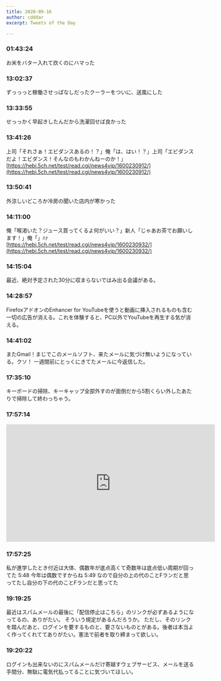 ```yaml
---
title: 2020-09-16
author: cdddar
excerpt: Tweets of the Day

---
```


### 01:43:24

お米をバター入れて炊くのにハマった

### 13:02:37

ずっっっと稼働させっぱなしだったクーラーをついに、送風にした

### 13:33:55

せっっかく早起きしたんだから洗濯回せば良かった

### 13:41:26

上司「それさぁ！エビダンスあるの！？」俺「は、はい！？」上司「エビダンスだよ！エビダンス！そんなのもわかんねーのか！」
[https://hebi.5ch.net/test/read.cgi/news4vip/1600230912/](https://hebi.5ch.net/test/read.cgi/news4vip/1600230912/)

### 13:50:41

外涼しいどころか冷房の聞いた店内が寒かった

### 14:11:00

俺「喉渇いた？ジュース買ってくるよ何がいい？」新人「じゃあお茶でお願いします！」俺「」ﾊｧ
[https://hebi.5ch.net/test/read.cgi/news4vip/1600230932/](https://hebi.5ch.net/test/read.cgi/news4vip/1600230932/)

### 14:15:04

最近、絶対予定された30分に収まらないではみ出る会議がある。

### 14:28:57

FirefoxアドオンのEnhancer for YouTubeを使うと動画に挿入されるものも含む一切の広告が消える。これを体験すると、PC以外でYouTubeを再生する気が消える。

### 14:41:02

またGmail！まじでこのメールソフト、来たメールに気づけ無いようになっている。クソ！
一週間前にとっくにきてたメールに今返信した。

### 17:35:10

キーボードの掃除、キーキャップ全部外すのが面倒だから5割くらい外したあたりで掃除して終わっちゃう。

### 17:57:14

<iframe width="560" height="315" src="https://www.youtube.com/embed/5FnTJe-G038" frameborder="0" allow="accelerometer; autoplay; encrypted-media; gyroscope; picture-in-picture" allowfullscreen></iframe>

### 17:57:25

私が進学したとき付近は大体、偶数年が底点高くて奇数年は底点低い周期が回ってた
5:48
今年は偶数ですからね
5:49
なので自分の上の代のことFランだと思ってたし自分の下の代のことFランだと思ってた

### 19:19:25

最近はスパムメールの最後に「配信停止はこちら」のリンクが必ずあるようになってるの、ありがたい。
そういう規定があるんだろうか。
ただし、そのリンクを踏んだあと、ログインを要するものと、要さないものとがある。後者は本当よく作ってくれててありがたい。憲法で前者を取り締まって欲しい。

### 19:20:22

ログインも出来ないのにスパムメールだけ寄越すウェブサービス、メールを送る手間分、無駄に電気代払ってることに気づいてほしい。
